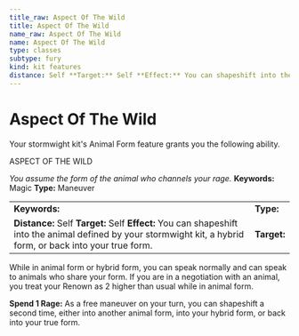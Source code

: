 ```yaml
---
title_raw: Aspect Of The Wild
title: Aspect Of The Wild
name_raw: Aspect Of The Wild
name: Aspect Of The Wild
type: classes
subtype: fury
kind: kit features
distance: Self **Target:** Self **Effect:** You can shapeshift into the animal defined by your stormwight kit, a hybrid form, or back into your true form.
---
```


# Aspect Of The Wild

Your stormwight kit's Animal Form feature grants you the following ability.

ASPECT OF THE WILD

*You assume the form of the animal who channels your rage.* **Keywords:** Magic **Type:** Maneuver

|                                                                                                                                                                |             |
| :------------------------------------------------------------------------------------------------------------------------------------------------------------- | :---------- |
| **Keywords:**                                                                                                                                                  | **Type:**   |
| **Distance:** Self **Target:** Self **Effect:** You can shapeshift into the animal defined by your stormwight kit, a hybrid form, or back into your true form. | **Target:** |

While in animal form or hybrid form, you can speak normally and can speak to animals who share your form. If you are in a negotiation with an animal, you treat your Renown as 2 higher than usual while in animal form.

**Spend 1 Rage:** As a free maneuver on your turn, you can shapeshift a second time, either into another animal form, into your hybrid form, or back into your true form.
